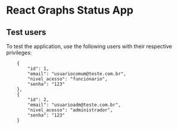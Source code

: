 # React Graphs Status App

## Test users
To test the application, use the following users with their respective privileges:
```
    {
        "id": 1,
        "email": "usuariocomum@teste.com.br",
        "nivel_acesso": "funcionario",
        "senha": "123"
    },
    {
        "id": 2,
        "email": "usuarioadm@teste.com.br",
        "nivel_acesso": "administrador",
        "senha": "123"
    }
```
